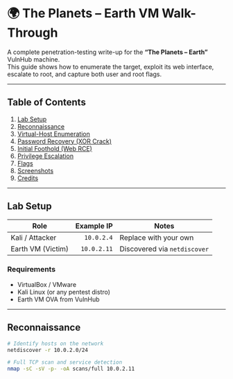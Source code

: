 # 🌍 The Planets – Earth VM Walk-Through

A complete penetration-testing write-up for the **“The Planets – Earth”** VulnHub machine.  
This guide shows how to enumerate the target, exploit its web interface, escalate to root, and capture both user and root flags.

---

## Table of Contents
1. [Lab Setup](#lab-setup)  
2. [Reconnaissance](#reconnaissance)  
3. [Virtual-Host Enumeration](#virtual-host-enumeration)  
4. [Password Recovery (XOR Crack)](#password-recovery)  
5. [Initial Foothold (Web RCE)](#initial-foothold)  
6. [Privilege Escalation](#privilege-escalation)  
7. [Flags](#flags)  
8. [Screenshots](#screenshots)  
9. [Credits](#credits)

---

## Lab Setup
| Role              | Example IP | Notes                       |
|-------------------|-----------:|-----------------------------|
| Kali / Attacker   | `10.0.2.4` | Replace with your own       |
| Earth VM (Victim) | `10.0.2.11`| Discovered via `netdiscover`|

### Requirements
* VirtualBox / VMware  
* Kali Linux (or any pentest distro)  
* Earth VM OVA from VulnHub  

---

## Reconnaissance
```bash
# Identify hosts on the network
netdiscover -r 10.0.2.0/24

# Full TCP scan and service detection
nmap -sC -sV -p- -oA scans/full 10.0.2.11
